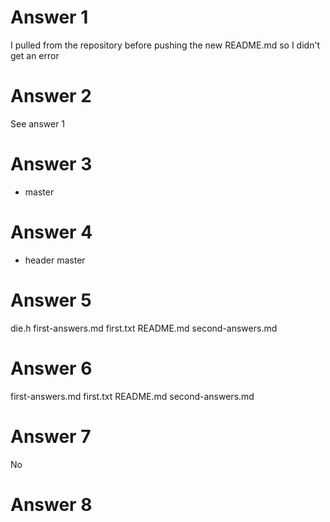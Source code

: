 # Answer 1
I pulled from the repository before pushing the new README.md so I didn't get an error

# Answer 2
See answer 1

# Answer 3
* master

# Answer 4
* header
  master

# Answer 5
die.h  first-answers.md  first.txt  README.md  second-answers.md

# Answer 6
first-answers.md  first.txt  README.md  second-answers.md

# Answer 7
No

# Answer 8

